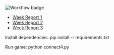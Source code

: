 
![Workflow badge](https://github.com/h0gm4n/tiralabra2023/workflows/CI/badge.svg)

- [Week Report 1](https://github.com/h0gm4n/tiralabra2023/blob/master/docs/week_report_1.md)
- [Week Report 2](https://github.com/h0gm4n/tiralabra2023/blob/master/docs/week_report_2.md)
- [Week Report 3](https://github.com/h0gm4n/tiralabra2023/blob/master/docs/week_report_3.md)


Install dependencies: pip install -r requirements.txt

Run game: python connect4.py

